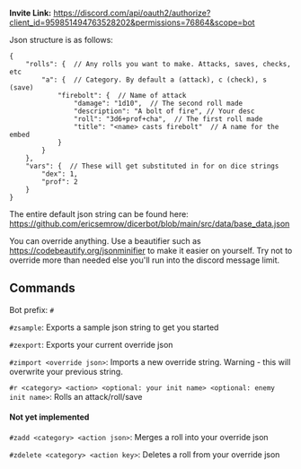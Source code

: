 **Invite Link:** https://discord.com/api/oauth2/authorize?client_id=959851494763528202&permissions=76864&scope=bot


Json structure is as follows:
```
{
    "rolls": {  // Any rolls you want to make. Attacks, saves, checks, etc
        "a": {  // Category. By default a (attack), c (check), s (save)
            "firebolt": {  // Name of attack
                "damage": "1d10",  // The second roll made
                "description": "A bolt of fire", // Your desc
                "roll": "3d6+prof+cha",  // The first roll made
                "title": "<name> casts firebolt"  // A name for the embed
            }
        }
    },
    "vars": {  // These will get substituted in for on dice strings
        "dex": 1,
        "prof": 2
    }
}
```

The entire default json string can be found here:
https://github.com/ericsemrow/dicerbot/blob/main/src/data/base_data.json

You can override anything. Use a beautifier such as https://codebeautify.org/jsonminifier to make it easier on yourself. Try not to override more than needed else you'll run into the discord message limit.

## Commands

Bot prefix: `#`

`#zsample`: Exports a sample json string to get you started

`#zexport`: Exports your current override json

`#zimport <override json>`: Imports a new override string. Warning - this will overwrite your previous string.

`#r <category> <action> <optional: your init name> <optional: enemy init name>`: Rolls an attack/roll/save

#### Not yet implemented
`#zadd <category> <action json>`: Merges a roll into your override json

`#zdelete <category> <action key>`: Deletes a roll from your override json